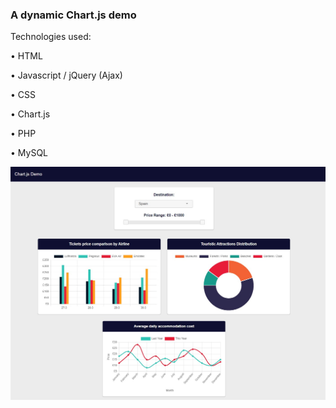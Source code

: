 ### A dynamic Chart.js demo

Technologies used:

• HTML

• Javascript / jQuery (Ajax)

• CSS

• Chart.js

• PHP

• MySQL


![screenshot](screenshot.png)
